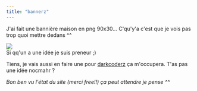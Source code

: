 ```yaml
---
title: "bannerz"
---
```


J'ai fait une bannière maison en png 90x30... C'qu'y'a c'est que je vois pas
trop quoi mettre dedans ^^

![](http://static.cyprio.net/wtf/old_pics/ozbanner.png)  
Si qq'un a une idée je suis preneur ;)

Tiens, je vais aussi en faire une pour [darkcoderz](http://darkcoderz.free.fr)
ça m'occupera. T'as pas une idée nocmahr ?

_Bon ben vu l'état du site (merci free!!) ça peut attendre je pense ^^_

